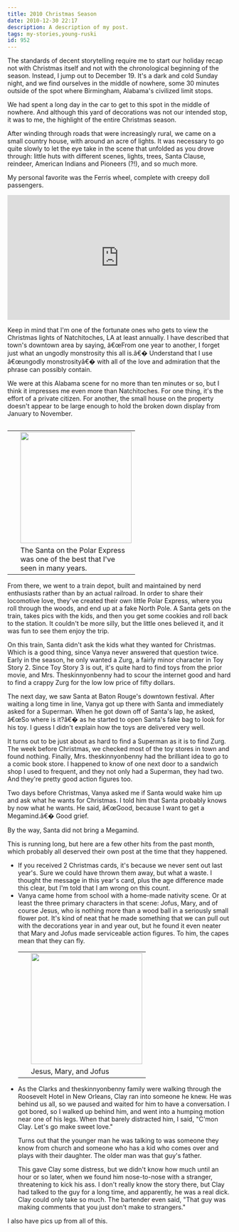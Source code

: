 ```yaml
---
title: 2010 Christmas Season
date: 2010-12-30 22:17
description: A description of my post.
tags: my-stories,young-ruski
id: 952
---
```

The standards of decent storytelling require me to start our holiday recap not with Christmas itself and not with the chronological beginning of the season.  Instead, I jump out to December 19.  It's a dark and cold Sunday night, and we find ourselves in the middle of nowhere, some 30 minutes outside of the spot where Birmingham, Alabama's civilized limit stops.

We had spent a long day in the car to get to this spot in the middle of nowhere.  And although this yard of decorations was not our intended stop, it was to me, the highlight of the entire Christmas season.

After winding through roads that were increasingly rural, we came on a small country house, with around an acre of lights.  It was necessary to go quite slowly to let the eye take in the scene that unfolded as you drove through:  little huts with different scenes, lights, trees, Santa Clause, reindeer, American Indians and Pioneers (?!), and so much more.

My personal favorite was the Ferris wheel, complete with creepy doll passengers.

<iframe src="http://player.vimeo.com/video/18306263?title=0&amp;byline=0&amp;portrait=0&amp;color=666698" width="500" height="281" frameborder="0"></iframe>

Keep in mind that I'm one of the fortunate ones who gets to view the Christmas lights of Natchitoches, LA at least annually.  I have described that town's downtown area by saying, â€œFrom one year to another, I forget just what an ungodly monstrosity this all is.â€�  Understand that I use â€œungodly monstrosityâ€� with all of the love and admiration that the phrase can possibly contain.

We were at this Alabama scene for no more than ten minutes or so, but I think it impresses me even more than Natchitoches.  For one thing, it's the effort of a private citizen.  For another, the small house on the property doesn't appear to be large enough to hold the broken down display from January to November.

<table cellpadding="2" align="right"><tr><td width="5" rowspan="2"><spacer type="block" width="5" height="1"></td><td width="250" ><img src="http://theskinnyonbenny.com/img/gal/068%20-%20Holiday%20photos%202010/resIMG_20101219_4777.JPG" width="250"></td></tr><tr><td class="caption" width="250">The Santa on the Polar Express was one of the best that I've seen in many years.</td></tr></table>
From there, we went to a train depot, built and maintained by nerd enthusiasts rather than by an actual railroad.  In order to share their locomotive love, they've created their own little Polar Express, where you roll through the woods, and end up at a fake North Pole.  A Santa gets on the train, takes pics with the kids, and then you get some cookies and roll back to the station.  It couldn't be more silly, but the little ones believed it, and it was fun to see them enjoy the trip.

On this train, Santa didn't ask the kids what they wanted for Christmas.  Which is a good thing, since Vanya never answered that question twice.  Early in the season, he only wanted a Zurg, a fairly minor character in Toy Story 2.  Since Toy Story 3 is out, it's quite hard to find toys from the prior movie, and Mrs. Theskinnyonbenny had to scour the internet good and hard to find a crappy Zurg for the low low price of fifty dollars.

The next day, we saw Santa at Baton Rouge's downtown festival.  After waiting a long time in line, Vanya got up there with Santa and immediately asked for a Superman.  When he got down off of Santa's lap, he asked, â€œSo where is it?â€� as he started to open Santa's fake bag to look for his toy.  I guess  I didn't explain how the toys are delivered very well.

It turns out to be just about as hard to find a Superman as it is to find Zurg.  The week before Christmas, we checked most of the toy stores in town and found nothing.  Finally, Mrs. theskinnyonbenny had the brilliant idea to go to a comic book store.  I happened to know of one next door to a sandwich shop I used to frequent, and they not only had a Superman, they had two.  And they're pretty good action figures too.

Two days before Christmas, Vanya asked me if Santa would wake him up and ask what he wants for Christmas.  I told him that Santa probably knows by now what he wants.  He said, â€œGood, because I want to get a Megamind.â€�  Good grief.

By the way, Santa did not bring a Megamind.

This is running long, but here are a few other hits from the past month, which probably all deserved their own post at the time that they happened.
<ul><li>If you received 2 Christmas cards, it's because we never sent out last year's.  Sure we could have thrown them away, but what a waste.  I thought the message in this year's card, plus the age difference made this clear, but I'm told that I am wrong on this count.</li>
<li>Vanya came home from school with a home-made nativity scene.  Or at least the three primary characters in that scene:  Jofus, Mary, and of course Jesus, who is nothing more than a wood ball in a seriously small flower pot.  It's kind of neat that he made something that we can pull out with the decorations year in and year out, but he found it even neater that Mary and Jofus made serviceable action figures.  To  him, the capes mean that they can fly. 
<table cellpadding="2" align="right"><tr><td width="5" rowspan="2"><spacer type="block" width="5" height="1"></td><td width="250" ><img src="http://theskinnyonbenny.com/img/gal/068%20-%20Holiday%20photos%202010/resphoto8.JPG" width="250"></td></tr><tr><td class="caption" width="250">Jesus, Mary, and Jofus</td></tr></table>
</li>
<li>As the Clarks and theskinnyonbenny family were walking through the Roosevelt Hotel in New Orleans, Clay ran into someone he knew.  He was behind us all, so we paused and waited for him to have a conversation.  I got bored, so I walked up behind him, and went into a humping motion near one of his legs.  When that barely distracted him, I said, "C'mon Clay.  Let's go make sweet love."

Turns out that the younger man he was talking to was someone they know from church and someone who has a kid who comes over and plays with their daughter.  The older man was that guy's father.

This gave Clay some distress, but we didn't know how much until an hour or so later, when we found him nose-to-nose with a stranger, threatening to kick his ass.  I don't really know the story there, but Clay had talked to the guy for a long time, and apparently, he was a real dick.  Clay could only take so much.  The bartender even said, "That guy was making comments that you just don't make to strangers."  </li></ul>

I also have <a onclick="window.open('/pg3.php?spgmGal=068%20-%20Holiday%20photos%202010','068Holidayphotos2010','width=1024, height=768, toolbar=no, location = no, directories=no, menubar=no, resizable=yes, scrollbars=no');">pics up from all of this</a>.
